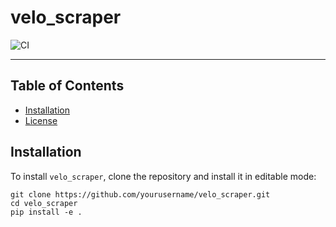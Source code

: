# velo_scraper

![CI](https://github.com/abiswas3/VeloBall/actions/workflows/ci.yml/badge.svg?branch=main)

<!-- Removed PyPI badges since you're not using PyPI now -->

-----

## Table of Contents

- [Installation](#installation)
- [License](#license)

## Installation

To install `velo_scraper`, clone the repository and install it in editable mode:

```console
git clone https://github.com/yourusername/velo_scraper.git
cd velo_scraper
pip install -e .

